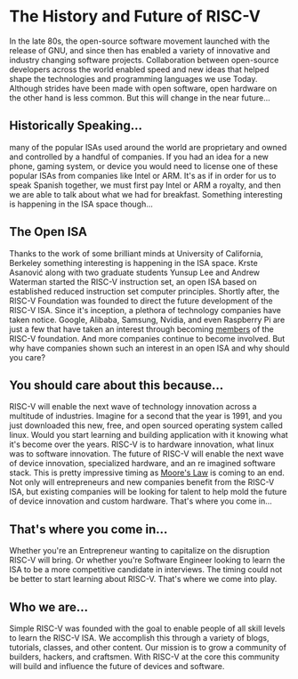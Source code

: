 # The History and Future of RISC-V

In the late 80s, the open-source software movement launched with the release of GNU, and since then has enabled a variety of innovative and industry changing software projects. Collaboration between open-source developers across the world enabled speed and new ideas that helped shape the technologies and programming languages we use Today. Although strides have been made with open software, open hardware on the other hand is less common. But this will change in the near future...

## Historically Speaking...
many of the popular ISAs used around the world are proprietary and owned and controlled by a handful of companies. If you had an idea for a new phone, gaming system, or device you would need to license one of these popular ISAs from companies like Intel or ARM. It's as if in order for us to speak Spanish together, we must first pay Intel or ARM a royalty, and then we are able to talk about what we had for breakfast. Something interesting is happening in the ISA space though... 

## The Open ISA
Thanks to the work of some brilliant minds at University of California, Berkeley something interesting is happening in the ISA space. Krste Asanović along with two graduate students Yunsup Lee and Andrew Waterman started the RISC-V instruction set, an open ISA based on established reduced instruction set computer principles. Shortly after, the RISC-V Foundation was founded to direct the future development of the RISC-V ISA.  Since it's inception, a plethora of technology companies have taken notice. Google, Alibaba, Samsung, Nvidia, and even Raspberry Pi  are just a few that have taken an interest through becoming [members](https://riscv.org/members-at-a-glance/) of the RISC-V foundation. And more companies continue to become involved. But why have companies shown such an interest in an open ISA and why should you care?

## You should care about this because...
RISC-V will enable the next wave of technology innovation across a multitude of industries. Imagine for a second that the year is 1991, and you just downloaded this new, free, and open sourced operating system called linux. Would you start learning and building application with it knowing what it's become over the years. RISC-V is to hardware innovation, what linux was to software innovation. The future of RISC-V will enable the next wave of device innovation, specialized hardware, and an re imagined software stack. This is pretty impressive timing as [Moore's Law](https://en.wikipedia.org/wiki/Moore%27s_law) is coming to an end. Not only will entrepreneurs and new companies benefit from the RISC-V ISA, but existing companies will be looking for talent to help mold the future of device innovation and custom hardware. That's where you come in...

## That's where you come in...
Whether you're an Entrepreneur wanting to capitalize on the disruption RISC-V will bring. Or whether you're Software Engineer looking to learn the ISA to be a more competitive candidate in interviews. The timing could not be better to start learning about RISC-V. That's where we come into play. 

## Who we are...
Simple RISC-V was founded with the goal to enable people of all skill levels to learn the RISC-V ISA. We accomplish this through a variety of blogs, tutorials, classes, and other content. Our mission is to grow a community of builders, hackers, and craftsmen. With RISC-V at the core this community will build and influence the future of devices and software. 
